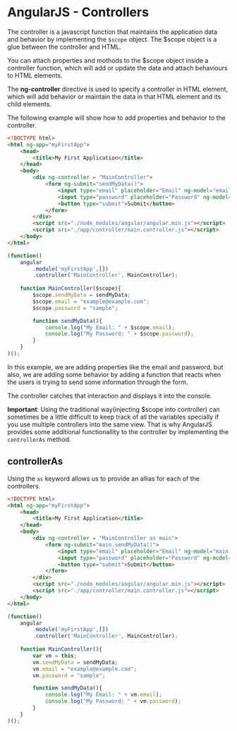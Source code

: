 # AngularJS - Controllers

The controller is a javascript function that maintains the application data and behavior by implementing the `$scope` object. The $scope object is a glue between the controller and HTML.

You can attach properties and mothods to the $scope object inside a controller function, which will add or update the data and attach behaviours to HTML elements.

The **ng-controller** directive is used to specify a controller in HTML element, which will add behavior or maintain the data in that HTML element and its child elements.

The following example will show how to add properties and behavior to the controller.

```html
<!DOCTYPE html>
<html ng-app="myFirstApp"> 
    <head>
        <title>My First Application</title>
    </head>
    <body>
        <div ng-controller = "MainController">
            <form ng-submit="sendMyData()">
                <input type="email" placeholder="Email" ng-model="email"><br />
                <input type="password" placeholder="Password" ng-model="password"><br />
                <button type="submit">Submit</button>
            </form>
        </div>
        <script src="./node_modules/angular/angular.min.js"></script>
        <script src="./app/controller/main.controller.js"></script>
    </body>
</html>
```

```javascript
(function()
    angular
        .module('myFirstApp',[])
        .controller('MainController', MainController);
    
    function MainController($scope){
        $scope.sendMyData = sendMyData;
        $scope.email = "example@example.com";
        $scope.password = "sample";

        function sendMyData(){
            console.log("My Email: " + $scope.email);
            console.log("My Password: " + $scope.password);
        }
    }
)();
```

In this example, we are adding properties like the email and password, but also, we are adding some behavior by adding a function that reacts when the users is trying to send some information through the form.

The controller catches that interaction and displays it into the console.

**Important**: Using the traditional way(injecting $scope into controller) can sometimes be a little difficult to keep track of all the variables specially if you use multiple controllers into the same view. That is why AngularJS provides some additional functionallity to the controller by implementing the `controllerAs` method.

## controllerAs
Using the `as` keyword allows us to provide an allias for each of the controllers. 

```html
<!DOCTYPE html>
<html ng-app="myFirstApp"> 
    <head>
        <title>My First Application</title>
    </head>
    <body>
        <div ng-controller = "MainController as main">
            <form ng-submit="main.sendMyData()">
                <input type="email" placeholder="Email" ng-model="main.email"><br />
                <input type="password" placeholder="Password" ng-model="main.password"><br />
                <button type="submit">Submit</button>
            </form>
        </div>
        <script src="./node_modules/angular/angular.min.js"></script>
        <script src="./app/controller/main.controller.js"></script>
    </body>
</html>
```

```javascript
(function()
    angular
        .module('myFirstApp',[])
        .controller('MainController', MainController);
    
    function MainController(){
        var vm = this;
        vm.sendMyData = sendMyData;
        vm.email = "example@example.com";
        vm.password = "sample";

        function sendMyData(){
            console.log("My Email: " + vm.email);
            console.log("My Password: " + vm.password);
        }
    }
)();
```